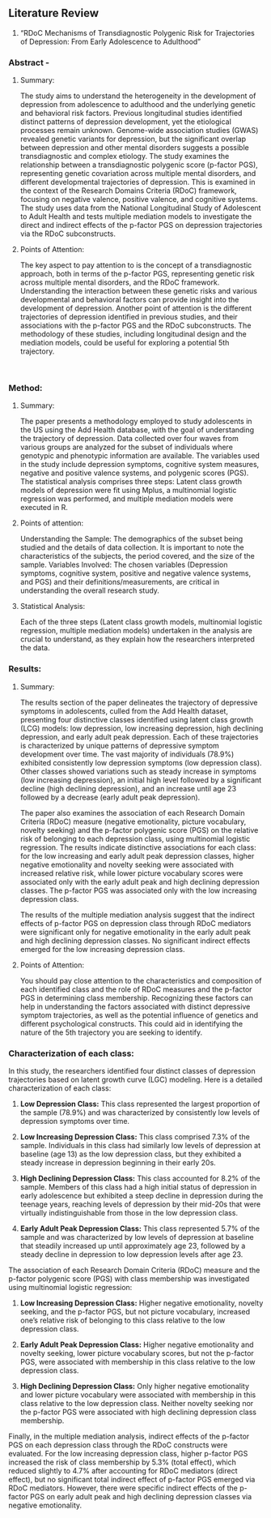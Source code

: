 ## Literature Review

1. “RDoC Mechanisms of Transdiagnostic Polygenic Risk for Trajectories of Depression: From Early Adolescence to Adulthood”

### Abstract -
1. Summary:<p>
        The study aims to understand the heterogeneity in the development of depression from adolescence to adulthood and the underlying genetic     and behavioral risk factors. Previous longitudinal studies identified distinct patterns of depression development, yet the etiological processes remain unknown. Genome-wide association studies (GWAS) revealed genetic variants for depression, but the significant overlap between depression and other mental disorders suggests a possible transdiagnostic and complex etiology. The study examines the relationship between a transdiagnostic polygenic score (p-factor PGS), representing genetic covariation across multiple mental disorders, and different developmental trajectories of depression. This is examined in the context of the Research Domains Criteria (RDoC) framework, focusing on negative valence, positive valence, and cognitive systems. The study uses data from the National Longitudinal Study of Adolescent to Adult Health and tests multiple mediation models to investigate the direct and indirect effects of the p-factor PGS on depression trajectories via the RDoC subconstructs.</p>
        
2. Points of Attention:
       <p> The key aspect to pay attention to is the concept of a transdiagnostic approach, both in terms of the p-factor PGS, representing genetic risk across multiple mental disorders, and the RDoC framework. Understanding the interaction between these genetic risks and various developmental and behavioral factors can provide insight into the development of depression. Another point of attention is the different trajectories of depression identified in previous studies, and their associations with the p-factor PGS and the RDoC subconstructs. The methodology of these studies, including longitudinal design and the mediation models, could be useful for exploring a potential 5th trajectory. </p>

<br>

### Method:
1. Summary:
        <p>The paper presents a methodology employed to study adolescents in the US using the Add Health database, with the goal of understanding the trajectory of depression. Data collected over four waves from various groups are analyzed for the subset of individuals where genotypic and phenotypic information are available. The variables used in the study include depression symptoms, cognitive system measures, negative and positive valence systems, and polygenic scores (PGS). The statistical analysis comprises three steps: Latent class growth models of depression were fit using Mplus, a multinomial logistic regression was performed, and multiple mediation models were executed in R.</p>

2. Points of attention:
          <p>Understanding the Sample: The demographics of the subset being studied and the details of data collection. It is important to note the characteristics of the subjects, the period covered, and the size of the sample.
Variables Involved: The chosen variables (Depression symptoms, cognitive system, positive and negative valence systems, and PGS) and their definitions/measurements, are critical in understanding the overall research study.</p>
  
3. Statistical Analysis:
          <p>Each of the three steps (Latent class growth models, multinomial logistic regression, multiple mediation models) undertaken in the analysis are crucial to understand, as they explain how the researchers interpreted the data.</p>

### Results: 
1. Summary:
          <p>The results section of the paper delineates the trajectory of depressive symptoms in adolescents, culled from the Add Health dataset, presenting four distinctive classes identified using latent class growth (LCG) models: low depression, low increasing depression, high declining depression, and early adult peak depression. Each of these trajectories is characterized by unique patterns of depressive symptom development over time. The vast majority of individuals (78.9%) exhibited consistently low depression symptoms (low depression class). Other classes showed variations such as steady increase in symptoms (low increasing depression), an initial high level followed by a significant decline (high declining depression), and an increase until age 23 followed by a decrease (early adult peak depression).

    The paper also examines the association of each Research Domain Criteria (RDoC) measure (negative emotionality, picture vocabulary, novelty seeking) and the p-factor polygenic score (PGS) on the relative risk of belonging to each depression class, using multinomial logistic regression. The results indicate distinctive associations for each class: for the low increasing and early adult peak depression classes, higher negative emotionality and novelty seeking were associated with increased relative risk, while lower picture vocabulary scores were associated only with the early adult peak and high declining depression classes. The p-factor PGS was associated only with the low increasing depression class.

      The results of the multiple mediation analysis suggest that the indirect effects of p-factor PGS on depression class through RDoC mediators were significant only for negative emotionality in the early adult peak and high declining depression classes. No significant indirect effects emerged for the low increasing depression class. </p>

2. Points of Attention:
          <p>You should pay close attention to the characteristics and composition of each identified class and the role of RDoC measures and the p-factor PGS in determining class membership. Recognizing these factors can help in understanding the factors associated with distinct depressive symptom trajectories, as well as the potential influence of genetics and different psychological constructs. This could aid in identifying the nature of the 5th trajectory you are seeking to identify.</p>

### Characterization of each class:

In this study, the researchers identified four distinct classes of depression trajectories based on latent growth curve (LGC) modeling. Here is a detailed characterization of each class:

1. **Low Depression Class:** This class represented the largest proportion of the sample (78.9%) and was characterized by consistently low levels of depression symptoms over time.

2. **Low Increasing Depression Class:** This class comprised 7.3% of the sample. Individuals in this class had similarly low levels of depression at baseline (age 13) as the low depression class, but they exhibited a steady increase in depression beginning in their early 20s.

3. **High Declining Depression Class:** This class accounted for 8.2% of the sample. Members of this class had a high initial status of depression in early adolescence but exhibited a steep decline in depression during the teenage years, reaching levels of depression by their mid-20s that were virtually indistinguishable from those in the low depression class.

4. **Early Adult Peak Depression Class:** This class represented 5.7% of the sample and was characterized by low levels of depression at baseline that steadily increased up until approximately age 23, followed by a steady decline in depression to low depression levels after age 23.

<p>The association of each Research Domain Criteria (RDoC) measure and the p-factor polygenic score (PGS) with class membership was investigated using multinomial logistic regression:</p>

1. **Low Increasing Depression Class:** Higher negative emotionality, novelty seeking, and the p-factor PGS, but not picture vocabulary, increased one’s relative risk of belonging to this class relative to the low depression class.

2. **Early Adult Peak Depression Class:** Higher negative emotionality and novelty seeking, lower picture vocabulary scores, but not the p-factor PGS, were associated with membership in this class relative to the low depression class.

3. **High Declining Depression Class:** Only higher negative emotionality and lower picture vocabulary were associated with membership in this class relative to the low depression class. Neither novelty seeking nor the p-factor PGS were associated with high declining depression class membership.

<p>Finally, in the multiple mediation analysis, indirect effects of the p-factor PGS on each depression class through the RDoC constructs were evaluated. For the low increasing depression class, higher p-factor PGS increased the risk of class membership by 5.3% (total effect), which reduced slightly to 4.7% after accounting for RDoC mediators (direct effect), but no significant total indirect effect of p-factor PGS emerged via RDoC mediators. However, there were specific indirect effects of the p-factor PGS on early adult peak and high declining depression classes via negative emotionality.</p>

